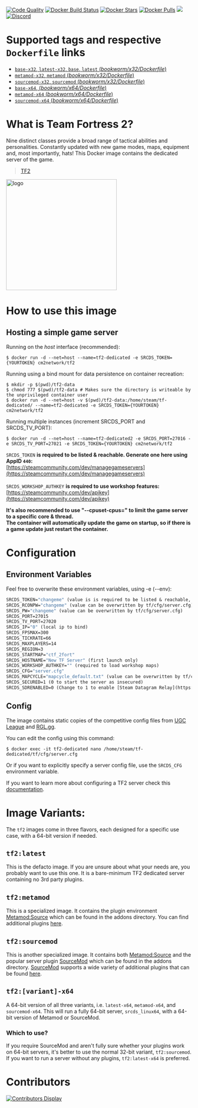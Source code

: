 [![Code Quality](https://img.shields.io/codacy/grade/5b35c73264f446c482d8076f53845f37)](https://hub.docker.com/r/cm2network/tf2/) [![Docker Build Status](https://img.shields.io/docker/cloud/build/cm2network/tf2.svg)](https://hub.docker.com/r/cm2network/tf2/) [![Docker Stars](https://img.shields.io/docker/stars/cm2network/tf2.svg)](https://hub.docker.com/r/cm2network/tf2/) [![Docker Pulls](https://img.shields.io/docker/pulls/cm2network/tf2.svg)](https://hub.docker.com/r/cm2network/tf2/) [![](https://img.shields.io/docker/image-size/cm2network/tf2)](https://microbadger.com/images/cm2network/tf2) [![Discord](https://img.shields.io/discord/747067734029893653)](https://discord.gg/7ntmAwM)
# Supported tags and respective `Dockerfile` links
-	[`base-x32`, `latest-x32`, `base`, `latest` (*bookworm/x32/Dockerfile*)](https://github.com/CM2Walki/TF2/blob/master/bookworm/x32/Dockerfile)
-	[`metamod-x32`, `metamod` (*bookworm/x32/Dockerfile*)](https://github.com/CM2Walki/TF2/blob/master/bookworm/x32/Dockerfile)
-	[`sourcemod-x32`, `sourcemod` (*bookworm/x32/Dockerfile*)](https://github.com/CM2Walki/TF2/blob/master/bookworm/x32/Dockerfile)
-	[`base-x64`, (*bookworm/x64/Dockerfile*)](https://github.com/CM2Walki/TF2/blob/master/bookworm/x64/Dockerfile)
-	[`metamod-x64` (*bookworm/x64/Dockerfile*)](https://github.com/CM2Walki/TF2/blob/master/bookworm/x64/Dockerfile)
-	[`sourcemod-x64` (*bookworm/x64/Dockerfile*)](https://github.com/CM2Walki/TF2/blob/master/bookworm/x64/Dockerfile)

# What is Team Fortress 2?
Nine distinct classes provide a broad range of tactical abilities and personalities. Constantly updated with new game modes, maps, equipment and, most importantly, hats!
This Docker image contains the dedicated server of the game.

>  [TF2](https://store.steampowered.com/app/440/Team_Fortress_2/)

<img src="https://1000logos.net/wp-content/uploads/2020/09/Team-Fortress-2-logo.png" alt="logo" width="300"/></img>

# How to use this image
## Hosting a simple game server

Running on the *host* interface (recommended):<br/>
```console
$ docker run -d --net=host --name=tf2-dedicated -e SRCDS_TOKEN={YOURTOKEN} cm2network/tf2
```

Running using a bind mount for data persistence on container recreation:
```console
$ mkdir -p $(pwd)/tf2-data
$ chmod 777 $(pwd)/tf2-data # Makes sure the directory is writeable by the unprivileged container user
$ docker run -d --net=host -v $(pwd)/tf2-data:/home/steam/tf-dedicated/ --name=tf2-dedicated -e SRCDS_TOKEN={YOURTOKEN} cm2network/tf2
```

Running multiple instances (increment SRCDS_PORT and SRCDS_TV_PORT):
```console
$ docker run -d --net=host --name=tf2-dedicated2 -e SRCDS_PORT=27016 -e SRCDS_TV_PORT=27021 -e SRCDS_TOKEN={YOURTOKEN} cm2network/tf2
```

`SRCDS_TOKEN` **is required to be listed & reachable. Generate one here using AppID `440`:**  
[https://steamcommunity.com/dev/managegameservers](https://steamcommunity.com/dev/managegameservers)<br/><br/>
`SRCDS_WORKSHOP_AUTHKEY` **is required to use workshop features:**  
[https://steamcommunity.com/dev/apikey](https://steamcommunity.com/dev/apikey)<br/>

**It's also recommended to use "--cpuset-cpus=" to limit the game server to a specific core & thread.**<br/>
**The container will automatically update the game on startup, so if there is a game update just restart the container.**

# Configuration
## Environment Variables
Feel free to overwrite these environment variables, using -e (--env): 
```dockerfile
SRCDS_TOKEN="changeme" (value is is required to be listed & reachable, retrieve token here (AppID 440): https://steamcommunity.com/dev/managegameservers)
SRCDS_RCONPW="changeme" (value can be overwritten by tf/cfg/server.cfg) 
SRCDS_PW="changeme" (value can be overwritten by tf/cfg/server.cfg) 
SRCDS_PORT=27015
SRCDS_TV_PORT=27020
SRCDS_IP="0" (local ip to bind)
SRCDS_FPSMAX=300
SRCDS_TICKRATE=66
SRCDS_MAXPLAYERS=14
SRCDS_REGION=3
SRCDS_STARTMAP="ctf_2fort"
SRCDS_HOSTNAME="New TF Server" (first launch only)
SRCDS_WORKSHOP_AUTHKEY="" (required to load workshop maps)
SRCDS_CFG="server.cfg"
SRCDS_MAPCYCLE="mapcycle_default.txt" (value can be overwritten by tf/cfg/server.cfg)
SRCDS_SECURED=1 (0 to start the server as insecured)
SRCDS_SDRENABLED=0 (Change to 1 to enable [Steam Datagram Relay](https://developer.valvesoftware.com/wiki/Steam_Datagram_Relay))
```

## Config
The image contains static copies of the competitive config files from [UGC League](https://www.ugcleague.com/files_tf26.cfm#) and [RGL.gg](https://rgl.gg/Public/About/Configs.aspx?r=24). 

You can edit the config using this command:
```console
$ docker exec -it tf2-dedicated nano /home/steam/tf-dedicated/tf/cfg/server.cfg
```
Or if you want to explicitly specify a server config file, use the `SRCDS_CFG` environment variable.

If you want to learn more about configuring a TF2 server check this [documentation](https://wiki.teamfortress.com/wiki/Dedicated_server_configuration).

# Image Variants:
The `tf2` images come in three flavors, each designed for a specific use case, with a 64-bit version if needed.

## `tf2:latest`
This is the defacto image. If you are unsure about what your needs are, you probably want to use this one. It is a bare-minimum TF2 dedicated server containing no 3rd party plugins.<br/>

## `tf2:metamod`
This is a specialized image. It contains the plugin environment [Metamod:Source](https://www.sourcemm.net) which can be found in the addons directory. You can find additional plugins [here](https://www.sourcemm.net/plugins).

## `tf2:sourcemod`
This is another specialized image. It contains both [Metamod:Source](https://www.sourcemm.net) and the popular server plugin [SourceMod](https://www.sourcemod.net) which can be found in the addons directory. [SourceMod](https://www.sourcemod.net) supports a wide variety of additional plugins that can be found [here](https://www.sourcemod.net/plugins.php).

## `tf2:[variant]-x64`
A 64-bit version of all three variants, i.e. `latest-x64`, `metamod-x64`, and `sourcemod-x64`. This will run a fully 64-bit server, `srcds_linux64`, with a 64-bit version of Metamod or SourceMod.
### Which to use?
If you require SourceMod and aren't fully sure whether your plugins work on 64-bit servers, it's better to use the normal 32-bit variant, `tf2:sourcemod`. If you want to run a server without any plugins, `tf2:latest-x64` is preferred.

# Contributors
[![Contributors Display](https://badges.pufler.dev/contributors/CM2Walki/tf2?size=50&padding=5&bots=false)](https://github.com/CM2Walki/tf2/graphs/contributors)
